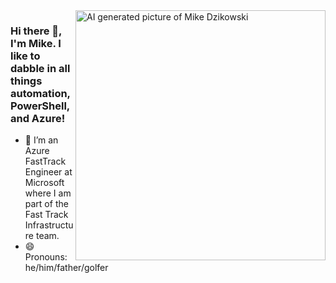 <img align="right" src="https://github.com/mikedzikowski/mikedzikowski/blob/main/me.png" alt="AI generated picture of Mike Dzikowski" width=400px />

### Hi there 👋, I'm Mike. I like to dabble in all things automation, PowerShell, and Azure! 

- 🔭 I’m an Azure FastTrack Engineer at Microsoft where I am part of the Fast Track Infrastructure team.
- 😄 Pronouns: he/him/father/golfer
